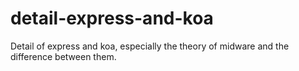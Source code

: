 # detail-express-and-koa
Detail of express and koa, especially the theory of midware and the difference between them.

